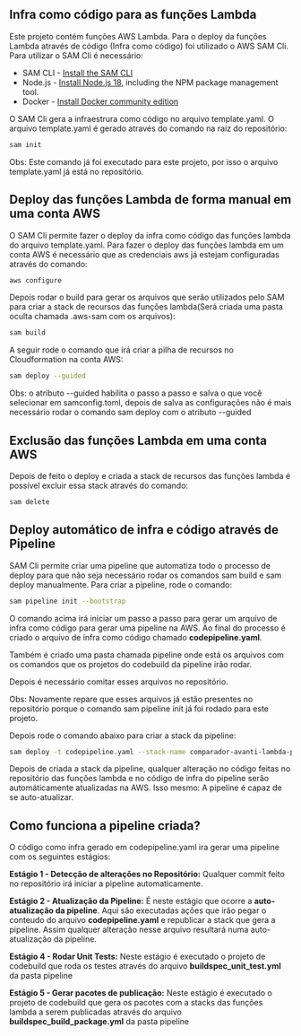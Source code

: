 ## Infra como código para as funções Lambda

Este projeto contém funções AWS Lambda.
Para o deploy da funções Lambda através de código (Infra como código) foi utilizado o AWS SAM Cli. Para utilizar o SAM Cli é necessário:

* SAM CLI - [Install the SAM CLI](https://docs.aws.amazon.com/serverless-application-model/latest/developerguide/serverless-sam-cli-install.html)
* Node.js - [Install Node.js 18](https://nodejs.org/en/), including the NPM package management tool.
* Docker - [Install Docker community edition](https://hub.docker.com/search/?type=edition&offering=community)


O SAM Cli gera a infraestrura como código no arquivo template.yaml.
O arquivo template.yaml é gerado através do  comando na raíz do repositório:

```bash
sam init 
```

Obs: Este comando já foi executado para este projeto, por isso o arquivo template.yaml já está no repositório.

## Deploy das funções Lambda de forma manual em uma conta AWS

O SAM Cli permite fazer o deploy da infra como código das funções lambda do arquivo template.yaml.
Para  fazer o deploy das funções lambda em um conta AWS é necessário que as credenciais aws já estejam configuradas através do comando:

```bash
aws configure
```

Depois rodar o build para gerar os arquivos que serão utilizados pelo SAM para criar a stack de recursos das funções lambda(Será criada uma pasta oculta chamada .aws-sam com os arquivos):
```bash
sam build 
```


A seguir rode o comando que irá criar a pilha de recursos no Cloudformation na conta AWS:
```bash
sam deploy --guided
```

Obs: o atributo --guided habilita o passo a passo e salva o que você selecionar em samconfig.toml, depois de salva as configurações não é mais necessário rodar o comando sam deploy com o atributo --guided

## Exclusão das funções Lambda  em uma conta AWS

Depois de feito o deploy e criada a stack de recursos das funções lambda é possível excluir essa stack através do comando:

```bash
sam delete
```

## Deploy automático de infra e código através de Pipeline

SAM Cli permite criar uma pipeline que automatiza todo o processo de deploy para que não seja necessário rodar os comandos sam build e sam deploy manualmente. Para criar a pipeline, rode o comando: 

```bash
sam pipeline init --bootstrap 
```

O comando acima irá iniciar um passo a passo para gerar um arquivo de infra como código para gerar uma pipeline na AWS. Ao final do processo é criado o arquivo de infra como código chamado **codepipeline.yaml**.

Também é criado uma pasta chamada pipeline onde está os arquivos com os comandos que os projetos do codebuild da pipeline irão rodar.

Depois é necessário comitar esses arquivos no repositório.

Obs: Novamente repare que esses arquivos já estão presentes no repositório porque o comando sam pipeline init já foi rodado para este projeto.  

Depois rode o comando abaixo para criar a stack da pipeline:

```bash
sam deploy -t codepipeline.yaml --stack-name comparador-avanti-lambda-pipeline --capabilities=CAPABILITY_IAM
```

Depois de criada a stack da pipeline, qualquer alteração no código  feitas no repositório das funções lambda e no código de infra do pipeline serão automáticamente atualizadas na AWS. Isso mesmo: A pipeline é capaz de se auto-atualizar.

## Como funciona a pipeline criada?

O código como infra gerado em codepipeline.yaml ira gerar uma pipeline com os seguintes estágios:

**Estágio 1 - Detecção de alterações no Repositório:** Qualquer commit feito no repositório irá iniciar a pipeline automaticamente.

**Estágio 2 - Atualização da Pipeline:** É neste estágio que ocorre a **auto-atualização da pipeline**. Aqui são executadas ações que irão pegar o conteudo do arquivo **codepipeline.yaml**  e republicar a stack que gera a pipeline. Assim qualquer alteração nesse arquivo resultará numa auto-atualização da pipeline.

**Estágio 4 - Rodar Unit Tests:** Neste estágio é executado o projeto de codebuild que roda os testes através do arquivo **buildspec_unit_test.yml** da pasta pipeline

**Estágio 5 - Gerar pacotes de publicação:** Neste estágio é executado o projeto de codebuild que gera os pacotes com a stacks das funções lambda a serem publicadas  através do arquivo **buildspec_build_package.yml** da pasta pipeline



